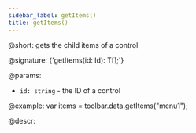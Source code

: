 ```yaml
---
sidebar_label: getItems()
title: getItems()
---          
```


@short: gets the child items of a control

@signature: {'getItems(id: Id): T[];'}

@params:
- `id: string` - the ID of a control

@example:
var items = toolbar.data.getItems("menu1");

@descr:
